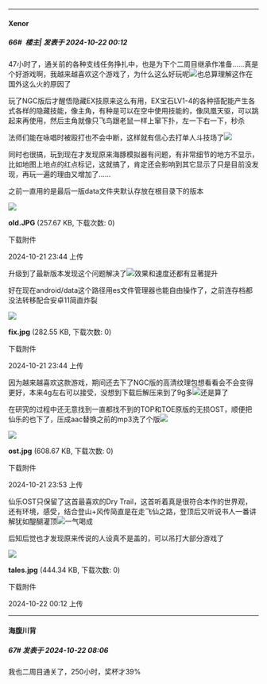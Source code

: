 ﻿
*****

####  Xenor  
##### 66#         楼主| 发表于 2024-10-22 00:12

47小时了，通关前的各种支线任务挣扎中，也是为下个二周目继承作准备……真是个好游戏啊，我越来越喜欢这个游戏了，为什么这么好玩呢<img src="https://static.saraba1st.com/image/smiley/face2017/079.png" referrerpolicy="no-referrer">也总算理解这作在国外这么火的原因了

玩了NGC版后才醒悟隐藏EX技原来这么有用，EX宝石LV1-4的各种搭配能产生各式各样的隐藏技能，像主角，有种是可以在空中使用技能的，像凤凰天驱，可以跳起来再使用，然后主角就像只飞鸟跟老鼠一样上窜下扑，左一下右一下，秒杀

法师们能在咏唱时被殴打也不会中断，这样就有信心去打单人斗技场了<img src="https://static.saraba1st.com/image/smiley/face2017/036.png" referrerpolicy="no-referrer">

同时也很搞，玩到现在才发现原来海豚模拟器有问题，有非常细节的地方不显示，比如地图上地点的红点标记，这就搞了，肯定还会影响到其它显示了只是目前没发现，再玩一遍的理由又增加了……

之前一直用的是最后一版data文件夹默认存放在根目录下的版本

<img src="https://img.saraba1st.com/forum/202410/21/234418e1nzypzifvfuspbb.jpg" referrerpolicy="no-referrer">

<strong>old.JPG</strong> (257.67 KB, 下载次数: 0)

下载附件

2024-10-21 23:44 上传

升级到了最新版本发现这个问题解决了<img src="https://static.saraba1st.com/image/smiley/face2017/057.png" referrerpolicy="no-referrer">效果和速度还都有显著提升

好在现在android/data这个路径用es文件管理器也能自由操作了，之前连存档都没法转移配合安卓11简直炸裂

<img src="https://img.saraba1st.com/forum/202410/21/234426xth37dw7w9kwk897.jpg" referrerpolicy="no-referrer">

<strong>fix.jpg</strong> (282.55 KB, 下载次数: 0)

下载附件

2024-10-21 23:44 上传

因为越来越喜欢这款游戏，期间还去下了NGC版的高清纹理包想看看会不会变得更好，本来4g左右可以接受，没想到下载后解压来到了9g多<img src="https://static.saraba1st.com/image/smiley/face2017/068.png" referrerpolicy="no-referrer">还是算了

在研究的过程中还无意找到一直都找不到的TOP和TOE原版的无损OST，顺便把仙乐的也下了，压成aac替换之前的mp3洗了个版<img src="https://static.saraba1st.com/image/smiley/face2017/067.png" referrerpolicy="no-referrer">

<img src="https://img.saraba1st.com/forum/202410/21/235328wuwtdazrloruj378.jpg" referrerpolicy="no-referrer">

<strong>ost.jpg</strong> (608.67 KB, 下载次数: 0)

下载附件

2024-10-21 23:53 上传

仙乐OST只保留了这首最喜欢的Dry Trail，这首听着真是很符合本作的世界观，还有环境，感受，结合登山+风传简直是在走飞仙之路，登顶后又听说书人一番讲解犹如醍醐灌顶<img src="https://static.saraba1st.com/image/smiley/face2017/074.png" referrerpolicy="no-referrer">一气喝成

后知后觉也才发现原来传说的人设真不是盖的，可以吊打大部分游戏了

<img src="https://img.saraba1st.com/forum/202410/22/001213jpuvhr73ejy12937.jpg" referrerpolicy="no-referrer">

<strong>tales.jpg</strong> (444.34 KB, 下载次数: 0)

下载附件

2024-10-22 00:12 上传


*****

####  海腹川背  
##### 67#       发表于 2024-10-22 08:06

我也二周目通关了，250小时，奖杯才39%

